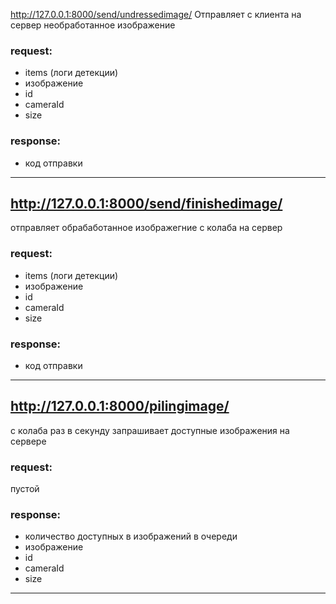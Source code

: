 http://127.0.0.1:8000/send/undressedimage/
Отправляет с клиента на сервер необработанное изображение
### request:
- items (логи детекции)
- изображение
- id
- cameraId
- size
### response:
- код отправки
---
## http://127.0.0.1:8000/send/finishedimage/
отправляет обрабаботанное изображегние с колаба на сервер

### request:
- items (логи детекции)
- изображение
- id
- cameraId
- size
### response:
- код отправки 
---
## http://127.0.0.1:8000/pilingimage/
с колаба раз в секунду запрашивает доступные изображения на сервере

### request:
пустой 
### response:
- количество доступных в изображений в очереди
- изображение 
- id 
- cameraId
- size
---